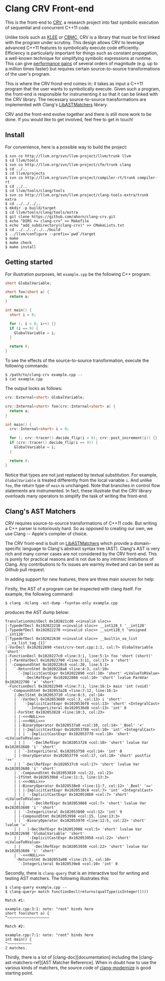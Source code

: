 # Clang CRV Front-end 

This is the front-end to [CRV][crv], a research project into fast
symbolic execution of sequential and concurrent C++11 code.

Unlike tools such as [KLEE][klee] or [CBMC][cbmc], CRV is a library that
must be first linked with the program under scrutiny. This design allows
CRV to leverage advanced C++11 features to symbolically execute code efficiently.
Efficiency is particularly important for things such as constant propagation,
a well-known technique for simplifying symbolic expressions at runtime. This
can give [performance gains][performance-tests] of several orders of magnitude
(e.g. up to a million times faster) but requires certain source-to-source
transformations of the user's program.

This is where the CRV frond-end comes in: it takes as input a C++11 program
that the user wants to symbolically execute. Given such a program, the
front-end is responsible for instrumenting it so that it can be linked with
the CRV library. The necessary source-to-source transformations are implemented
with Clang's [LibASTMatchers][clang-ast-matchers] library.

CRV and the front-end evolve together and there is still more work to be done.
If you would like to get involved, feel free to get in touch!

[crv]: https://github.com/ahorn/smt-kit#crv-symbolic-execution
[performance-tests]: https://github.com/ahorn/smt-kit/blob/master/test/crv_performance_test.cpp
[klee]: http://klee.github.io/klee/
[cbmc]: http://www.cprover.org/cbmc/

## Install

For convenience, here is a possible way to build the project:

    $ svn co http://llvm.org/svn/llvm-project/llvm/trunk llvm
    $ cd llvm/tools
    $ svn co http://llvm.org/svn/llvm-project/cfe/trunk clang
    $ cd ../..
    $ cd llvm/projects
    $ svn co http://llvm.org/svn/llvm-project/compiler-rt/trunk compiler-rt
    $ cd ../..
    $ cd llvm/tools/clang/tools
    $ svn co http://llvm.org/svn/llvm-project/clang-tools-extra/trunk extra
    $ cd ../../../..
    $ mkdir -p build/target
    $ cd llvm/tools/clang/tools/extra
    $ git clone https://github.com/ahorn/clang-crv.git
    $ echo "DIRS += clang-crv" >> Makefile
    $ echo "add_subdirectory(clang-crv)" >> CMakeLists.txt
    $ cd ../../../../../build
    $ ../llvm/configure --prefix=`pwd`/target
    $ make
    $ make check
    $ make install

## Getting started

For illustration purposes, let `example.cpp` be the following C++ program:

```C++
short GlobalVariable;

short foo(short a) {
  return a;
}

int main() {
  short i = 0;

  for (; i < 8; i++) {}
  if (i == 9) {
    GlobalVariable = i;
  }

  return 0;
}
```

To see the effects of the source-to-source transformation,
execute the following commands:

    $ /path/to/clang-crv example.cpp --
    $ cat example.cpp

The output looks as follows:

```C++
crv::External<short> GlobalVariable;

crv::Internal<short> foo(crv::Internal<short> a) {
  return a;
}

int main() {
  crv::Internal<short> i = 0;

  for (; crv::tracer().decide_flip(i < 8); crv::post_increment(i)) {}
  if (crv::tracer().decide_flip(i == 9)) {
    GlobalVariable = i;
  }

  return 0;
}
```

Notice that types are not just replaced by textual substitution.
For example, `GlobalVariable` is treated differently from the local
variable `i`. And unlike `foo`, the return type of `main` is unchanged.
Note that branches in control flow statements are instrumented. In fact,
these illustrate that the CRV library overloads many operators to simplify
the task of writing the front-end.

## Clang's AST Matchers

CRV requires source-to-source transformations of C++11 code. But writing a
C++ parser is notoriously hard. So as opposed to creating our own, we use
Clang -- Apple's compiler of choice.

The CRV front-end is built on [LibASTMatchers][clang-ast-matchers] which
provide a domain-specific language to Clang's abstract syntax tree (AST).
Clang's AST is very rich and many corner cases are not considered by the
CRV front-end. This is purely for practical reasons and is not due to any
intrinsic limitations of Clang. Any contributions to fix issues are warmly
invited and can be sent as Github pull request.

In adding support for new features, there are three main sources for help:

Firstly, the AST of a program can be inspected with clang itself. For example,
the following command:

    $ clang -Xclang -ast-dump -fsyntax-only example.cpp

produces the AST dump below:

```
TranslationUnitDecl 0x102021cd0 <<invalid sloc>>
|-TypedefDecl 0x102022210 <<invalid sloc>> __int128_t '__int128'
|-TypedefDecl 0x102022270 <<invalid sloc>> __uint128_t 'unsigned __int128'
|-TypedefDecl 0x102022630 <<invalid sloc>> __builtin_va_list '__va_list_tag [1]'
|-VarDecl 0x102022690 <test/crv-test.cpp:1:1, col:7> GlobalVariable 'short'
|-FunctionDecl 0x1020227c0 <line:3:1, line:5:1> foo 'short (short)'
| |-ParmVarDecl 0x102022700 <line:3:11, col:17> a 'short'
| `-CompoundStmt 0x1020228c8 <col:20, line:5:1>
|   `-ReturnStmt 0x1020228a8 <line:4:3, col:10>
|     `-ImplicitCastExpr 0x102022890 <col:10> 'short' <LValueToRValue>
|       `-DeclRefExpr 0x102022868 <col:10> 'short' lvalue ParmVar 0x102022700 'a' 'short'
`-FunctionDecl 0x102022940 <line:7:1, line:16:1> main 'int (void)'
  `-CompoundStmt 0x102053a28 <line:7:12, line:16:1>
    |-DeclStmt 0x102053710 <line:8:3, col:14>
    | `-VarDecl 0x102053680 <col:3, col:13> i 'short'
    |   `-ImplicitCastExpr 0x1020536f8 <col:13> 'short' <IntegralCast>
    |     `-IntegerLiteral 0x1020536d8 <col:13> 'int' 0
    |-ForStmt 0x102053828 <line:10:3, col:23>
    | |-<<<NULL>>>
    | |-<<<NULL>>>
    | |-BinaryOperator 0x1020537a0 <col:10, col:14> '_Bool' '<'
    | | |-ImplicitCastExpr 0x102053788 <col:10> 'int' <IntegralCast>
    | | | `-ImplicitCastExpr 0x102053770 <col:10> 'short' <LValueToRValue>
    | | |   `-DeclRefExpr 0x102053728 <col:10> 'short' lvalue Var 0x102053680 'i' 'short'
    | | `-IntegerLiteral 0x102053750 <col:14> 'int' 8
    | |-UnaryOperator 0x1020537f0 <col:17, col:18> 'short' postfix '++'
    | | `-DeclRefExpr 0x1020537c8 <col:17> 'short' lvalue Var 0x102053680 'i' 'short'
    | `-CompoundStmt 0x102053810 <col:22, col:23>
    |-IfStmt 0x1020539b8 <line:11:3, line:13:3>
    | |-<<<NULL>>>
    | |-BinaryOperator 0x1020538e0 <line:11:7, col:12> '_Bool' '=='
    | | |-ImplicitCastExpr 0x1020538c8 <col:7> 'int' <IntegralCast>
    | | | `-ImplicitCastExpr 0x1020538b0 <col:7> 'short' <LValueToRValue>
    | | |   `-DeclRefExpr 0x102053868 <col:7> 'short' lvalue Var 0x102053680 'i' 'short'
    | | `-IntegerLiteral 0x102053890 <col:12> 'int' 9
    | |-CompoundStmt 0x102053998 <col:15, line:13:3>
    | | `-BinaryOperator 0x102053970 <line:12:5, col:22> 'short' lvalue '='
    | |   |-DeclRefExpr 0x102053908 <col:5> 'short' lvalue Var 0x102022690 'GlobalVariable' 'short'
    | |   `-ImplicitCastExpr 0x102053958 <col:22> 'short' <LValueToRValue>
    | |     `-DeclRefExpr 0x102053930 <col:22> 'short' lvalue Var 0x102053680 'i' 'short'
    | `-<<<NULL>>>
    `-ReturnStmt 0x102053a08 <line:15:3, col:10>
      `-IntegerLiteral 0x1020539e8 <col:10> 'int' 0
```

Secondly, there is `clang-query` that is an interactive tool for
writing and testing AST matchers. The following illustrates this:

    $ clang-query example.cpp --
    $ clang-query> match functionDecl(returns(qualType(isInteger())))
    
    Match #1:

    example.cpp:3:1: note: "root" binds here
    short foo(short a) {
    ^~~~~~~~~~~~~~~~~~~~

    Match #2:

    example.cpp:7:1: note: "root" binds here
    int main() {
    ^~~~~~~~~~~~
    2 matches.

Thirdly, there is a lot of [clang-doc][documentation] including
the  [clang-ast-matchers-ref][AST Matcher Reference]. When in doubt
how to use the various kinds of matchers, the source code of
[clang-modernize][clang-modernize] is good starting point.

[clang-ast-matchers]: http://clang.llvm.org/docs/LibASTMatchers.html
[clang-ast-matchers-ref]: http://clang.llvm.org/docs/LibASTMatchersReference.html
[clang-doc]: http://clang.llvm.org/docs/
[clang-modernize]: http://clang.llvm.org/extra/clang-modernize.html
